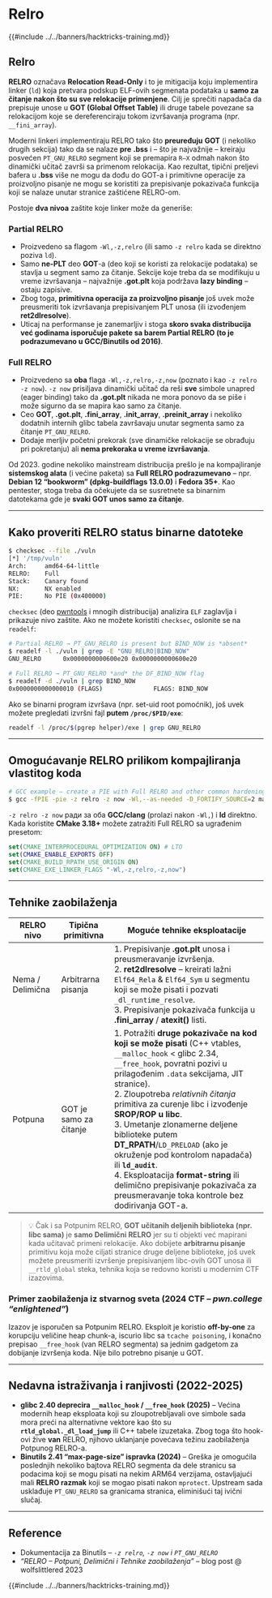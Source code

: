 # Relro

{{#include ../../banners/hacktricks-training.md}}

## Relro

**RELRO** označava **Relocation Read-Only** i to je mitigacija koju implementira linker (`ld`) koja pretvara podskup ELF-ovih segmenata podataka u **samo za čitanje nakon što su sve relokacije primenjene**. Cilj je sprečiti napadača da prepisuje unose u **GOT (Global Offset Table)** ili druge tabele povezane sa relokacijom koje se dereferenciraju tokom izvršavanja programa (npr. `__fini_array`).

Moderni linkeri implementiraju RELRO tako što **preuređuju** **GOT** (i nekoliko drugih sekcija) tako da se nalaze **pre** **.bss** i – što je najvažnije – kreiraju posvećen `PT_GNU_RELRO` segment koji se premapira `R–X` odmah nakon što dinamički učitač završi sa primenom relokacija. Kao rezultat, tipični preljevi bafera u **.bss** više ne mogu da dođu do GOT-a i primitivne operacije za proizvoljno pisanje ne mogu se koristiti za prepisivanje pokazivača funkcija koji se nalaze unutar stranice zaštićene RELRO-om.

Postoje **dva nivoa** zaštite koje linker može da generiše:

### Partial RELRO

* Proizvedeno sa flagom `-Wl,-z,relro` (ili samo `-z relro` kada se direktno poziva `ld`).
* Samo **ne-PLT** deo **GOT**-a (deo koji se koristi za relokacije podataka) se stavlja u segment samo za čitanje. Sekcije koje treba da se modifikuju u vreme izvršavanja – najvažnije **.got.plt** koja podržava **lazy binding** – ostaju zapisive.
* Zbog toga, **primitivna operacija za proizvoljno pisanje** još uvek može preusmeriti tok izvršavanja prepisivanjem PLT unosa (ili izvođenjem **ret2dlresolve**).
* Uticaj na performanse je zanemarljiv i stoga **skoro svaka distribucija već godinama isporučuje pakete sa barem Partial RELRO (to je podrazumevano u GCC/Binutils od 2016)**.

### Full RELRO

* Proizvedeno sa **oba** flaga `-Wl,-z,relro,-z,now` (poznato i kao `-z relro -z now`). `-z now` prisiljava dinamički učitač da reši **sve** simbole unapred (eager binding) tako da **.got.plt** nikada ne mora ponovo da se piše i može sigurno da se mapira kao samo za čitanje.
* Ceo **GOT**, **.got.plt**, **.fini_array**, **.init_array**, **.preinit_array** i nekoliko dodatnih internih glibc tabela završavaju unutar segmenta samo za čitanje `PT_GNU_RELRO`.
* Dodaje merljiv početni prekorak (sve dinamičke relokacije se obrađuju pri pokretanju) ali **nema prekoraka u vreme izvršavanja**.

Od 2023. godine nekoliko mainstream distribucija prešlo je na kompajliranje **sistemskog alata** (i većine paketa) sa **Full RELRO podrazumevano** – npr. **Debian 12 “bookworm” (dpkg-buildflags 13.0.0)** i **Fedora 35+**. Kao pentester, stoga treba da očekujete da se susretnete sa binarnim datotekama gde je **svaki GOT unos samo za čitanje**.

---

## Kako proveriti RELRO status binarne datoteke
```bash
$ checksec --file ./vuln
[*] '/tmp/vuln'
Arch:     amd64-64-little
RELRO:    Full
Stack:    Canary found
NX:       NX enabled
PIE:      No PIE (0x400000)
```
`checksec` (deo [pwntools](https://github.com/pwncollege/pwntools) i mnogih distribucija) analizira `ELF` zaglavlja i prikazuje nivo zaštite. Ako ne možete koristiti `checksec`, oslonite se na `readelf`:
```bash
# Partial RELRO → PT_GNU_RELRO is present but BIND_NOW is *absent*
$ readelf -l ./vuln | grep -E "GNU_RELRO|BIND_NOW"
GNU_RELRO      0x0000000000600e20 0x0000000000600e20
```

```bash
# Full RELRO → PT_GNU_RELRO *and* the DF_BIND_NOW flag
$ readelf -d ./vuln | grep BIND_NOW
0x0000000000000010 (FLAGS)              FLAGS: BIND_NOW
```
Ako se binarni program izvršava (npr. set-uid root pomoćnik), još uvek možete pregledati izvršni fajl **putem `/proc/$PID/exe`**:
```bash
readelf -l /proc/$(pgrep helper)/exe | grep GNU_RELRO
```
---

## Omogućavanje RELRO prilikom kompajliranja vlastitog koda
```bash
# GCC example – create a PIE with Full RELRO and other common hardenings
$ gcc -fPIE -pie -z relro -z now -Wl,--as-needed -D_FORTIFY_SOURCE=2 main.c -o secure
```
`-z relro -z now` ради за оба **GCC/clang** (prolazi nakon `-Wl,`) i **ld** direktno. Kada koristite **CMake 3.18+** možete zatražiti Full RELRO sa ugrađenim presetom:
```cmake
set(CMAKE_INTERPROCEDURAL_OPTIMIZATION ON) # LTO
set(CMAKE_ENABLE_EXPORTS OFF)
set(CMAKE_BUILD_RPATH_USE_ORIGIN ON)
set(CMAKE_EXE_LINKER_FLAGS "-Wl,-z,relro,-z,now")
```
---

## Tehnike zaobilaženja

| RELRO nivo | Tipična primitivna | Moguće tehnike eksploatacije |
|-------------|-------------------|----------------------------------|
| Nema / Delimična | Arbitrarna pisanja | 1. Prepisivanje **.got.plt** unosa i preusmeravanje izvršenja.<br>2. **ret2dlresolve** – kreirati lažni `Elf64_Rela` & `Elf64_Sym` u segmentu koji se može pisati i pozvati `_dl_runtime_resolve`.<br>3. Prepisivanje pokazivača funkcija u **.fini_array** / **atexit()** listi. |
| Potpuna | GOT je samo za čitanje | 1. Potražiti **druge pokazivače na kod koji se može pisati** (C++ vtables, `__malloc_hook` < glibc 2.34, `__free_hook`, povratni pozivi u prilagođenim `.data` sekcijama, JIT stranice).<br>2. Zloupotreba *relativnih čitanja* primitiva za curenje libc i izvođenje **SROP/ROP u libc**.<br>3. Umetanje zlonamerne deljene biblioteke putem **DT_RPATH**/`LD_PRELOAD` (ako je okruženje pod kontrolom napadača) ili **`ld_audit`**.<br>4. Eksploatacija **format-string** ili delimično prepisivanje pokazivača za preusmeravanje toka kontrole bez dodirivanja GOT-a. |

> 💡 Čak i sa Potpunim RELRO, **GOT učitanih deljenih biblioteka (npr. libc sama)** je **samo Delimični RELRO** jer su ti objekti već mapirani kada učitavač primeni relokacije. Ako dobijete **arbitrarnu pisanje** primitivu koja može ciljati stranice druge deljene biblioteke, još uvek možete preusmeriti izvršenje prepisivanjem libc-ovih GOT unosa ili `__rtld_global` steka, tehnika koja se redovno koristi u modernim CTF izazovima.

### Primer zaobilaženja iz stvarnog sveta (2024 CTF – *pwn.college “enlightened”*)

Izazov je isporučen sa Potpunim RELRO. Eksploit je koristio **off-by-one** za korupciju veličine heap chunk-a, iscurio libc sa `tcache poisoning`, i konačno prepisao `__free_hook` (van RELRO segmenta) sa jednim gadgetom za dobijanje izvršenja koda. Nije bilo potrebno pisanje u GOT.

---

## Nedavna istraživanja i ranjivosti (2022-2025)

* **glibc 2.40 deprecira `__malloc_hook` / `__free_hook` (2025)** – Većina modernih heap eksploata koji su zloupotrebljavali ove simbole sada mora preći na alternativne vektore kao što su **`rtld_global._dl_load_jump`** ili C++ tabele izuzetaka. Zbog toga što hook-ovi žive **van** RELRO, njihovo uklanjanje povećava težinu zaobilaženja Potpunog RELRO-a.
* **Binutils 2.41 “max-page-size” ispravka (2024)** – Greška je omogućila poslednjih nekoliko bajtova RELRO segmenta da dele stranicu sa podacima koji se mogu pisati na nekim ARM64 verzijama, ostavljajući mali **RELRO razmak** koji se mogao pisati nakon `mprotect`. Upstream sada usklađuje `PT_GNU_RELRO` sa granicama stranica, eliminišući taj ivični slučaj.

---

## Reference

* Dokumentacija za Binutils – *`-z relro`, `-z now` i `PT_GNU_RELRO`*
* *“RELRO – Potpuni, Delimični i Tehnike zaobilaženja”* – blog post @ wolfslittlered 2023

{{#include ../../banners/hacktricks-training.md}}
